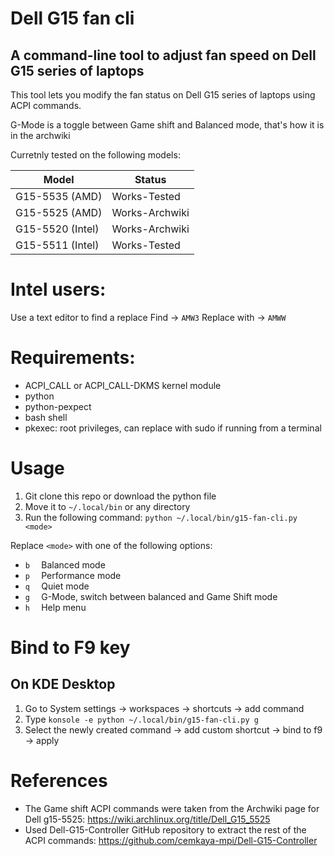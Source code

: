 # Dell G15 fan cli
## A command-line tool to adjust fan speed on Dell G15 series of laptops

This tool lets you modify the fan status on Dell G15 series of laptops using ACPI commands.

G-Mode is a toggle between Game shift and Balanced mode, that's how it is in the archwiki

Curretnly tested on the following models:

|  Model             |  Status            |
|--------------------|--------------------|
|  G15-5535 (AMD)    |  Works-Tested      |
|  G15-5525 (AMD)    |  Works-Archwiki    |
|  G15-5520 (Intel)  |  Works-Archwiki    |
|  G15-5511 (Intel)  |  Works-Tested      |


# Intel users:
Use a text editor to find a replace
Find -> `AMW3`
Replace with -> `AMWW`

# Requirements:
- ACPI_CALL or ACPI_CALL-DKMS kernel module 
- python
- python-pexpect
- bash shell
- pkexec: root privileges, can replace with sudo if running from a terminal

# Usage
1. Git clone this repo or download the python file
2. Move it to `~/.local/bin` or any directory
3. Run the following command: `python ~/.local/bin/g15-fan-cli.py <mode>`

Replace `<mode>` with one of the following options:
- `b  `       Balanced mode
- `p  `       Performance mode
- `q  `       Quiet mode
- `g  `       G-Mode, switch between balanced and Game Shift mode
- `h  `       Help menu

# Bind to F9 key
## On KDE Desktop
1. Go to System settings -> workspaces -> shortcuts -> add command
2. Type `konsole -e python ~/.local/bin/g15-fan-cli.py g`
3. Select the newly created command -> add custom shortcut -> bind to f9 -> apply

# References
- The Game shift ACPI commands were taken from the Archwiki page for Dell g15-5525: https://wiki.archlinux.org/title/Dell_G15_5525
- Used Dell-G15-Controller GitHub repository to extract the rest of the ACPI commands: https://github.com/cemkaya-mpi/Dell-G15-Controller
